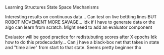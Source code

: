 Learning Structures State Space Mechanisms

Interesting results on continuous data...
Can test on live bettting lines
BUT
ROBOT MOVEMENT MORE SAVAGE... Idk if I have to generate data
or the algo can learn from scratch. Might need to add an evaluator component

Evaluator will be good practice for redistubuting scores after X epochs
Idk how to do this prodecudarly... Can j have a black-box net that takes in state and "time alive" from start to that state. 
Seems pretty beginner tho
